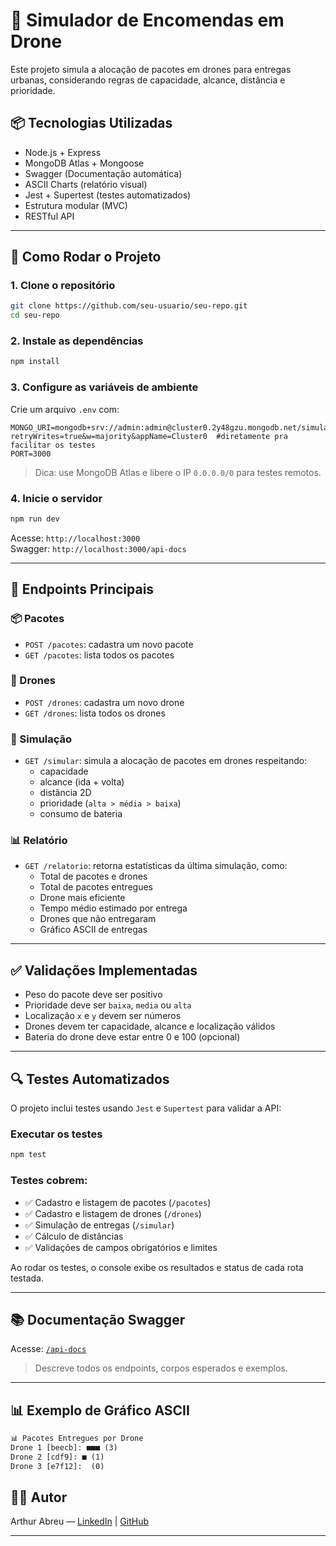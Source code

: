 
# 🚁 Simulador de Encomendas em Drone

Este projeto simula a alocação de pacotes em drones para entregas urbanas, considerando regras de capacidade, alcance, distância e prioridade.

## 📦 Tecnologias Utilizadas

- Node.js + Express
- MongoDB Atlas + Mongoose
- Swagger (Documentação automática)
- ASCII Charts (relatório visual)
- Jest + Supertest (testes automatizados)
- Estrutura modular (MVC)
- RESTful API

---

## 🚀 Como Rodar o Projeto

### 1. Clone o repositório

```bash
git clone https://github.com/seu-usuario/seu-repo.git
cd seu-repo
```

### 2. Instale as dependências

```bash
npm install
```

### 3. Configure as variáveis de ambiente

Crie um arquivo `.env` com:

```
MONGO_URI=mongodb+srv://admin:admin@cluster0.2y48gzu.mongodb.net/simulador?retryWrites=true&w=majority&appName=Cluster0  #diretamente pra facilitar os testes
PORT=3000
```

> Dica: use MongoDB Atlas e libere o IP `0.0.0.0/0` para testes remotos.

### 4. Inicie o servidor

```bash
npm run dev
```

Acesse: `http://localhost:3000`  
Swagger: `http://localhost:3000/api-docs`

---

## 🧪 Endpoints Principais

### 📦 Pacotes

- `POST /pacotes`: cadastra um novo pacote
- `GET /pacotes`: lista todos os pacotes

### 🚁 Drones

- `POST /drones`: cadastra um novo drone
- `GET /drones`: lista todos os drones

### 🧠 Simulação

- `GET /simular`: simula a alocação de pacotes em drones respeitando:
  - capacidade
  - alcance (ida + volta)
  - distância 2D
  - prioridade (`alta > média > baixa`)
  - consumo de bateria

### 📊 Relatório

- `GET /relatorio`: retorna estatísticas da última simulação, como:
  - Total de pacotes e drones
  - Total de pacotes entregues
  - Drone mais eficiente
  - Tempo médio estimado por entrega
  - Drones que não entregaram
  - Gráfico ASCII de entregas

---

## ✅ Validações Implementadas

- Peso do pacote deve ser positivo
- Prioridade deve ser `baixa`, `media` ou `alta`
- Localização `x` e `y` devem ser números
- Drones devem ter capacidade, alcance e localização válidos
- Bateria do drone deve estar entre 0 e 100 (opcional)

---

## 🔍 Testes Automatizados

O projeto inclui testes usando `Jest` e `Supertest` para validar a API:

### Executar os testes

```bash
npm test
```

### Testes cobrem:

- ✅ Cadastro e listagem de pacotes (`/pacotes`)
- ✅ Cadastro e listagem de drones (`/drones`)
- ✅ Simulação de entregas (`/simular`)
- ✅ Cálculo de distâncias
- ✅ Validações de campos obrigatórios e limites

Ao rodar os testes, o console exibe os resultados e status de cada rota testada.

---

## 📚 Documentação Swagger

Acesse: [`/api-docs`](http://localhost:3000/api-docs)

> Descreve todos os endpoints, corpos esperados e exemplos.

---

## 📊 Exemplo de Gráfico ASCII

```txt
📊 Pacotes Entregues por Drone
Drone 1 [beecb]: ■■■ (3)
Drone 2 [cdf9]: ■ (1)
Drone 3 [e7f12]:  (0)
```

## 👨‍💻 Autor

Arthur Abreu — [LinkedIn](https://www.linkedin.com/) | [GitHub](https://github.com/)

---

